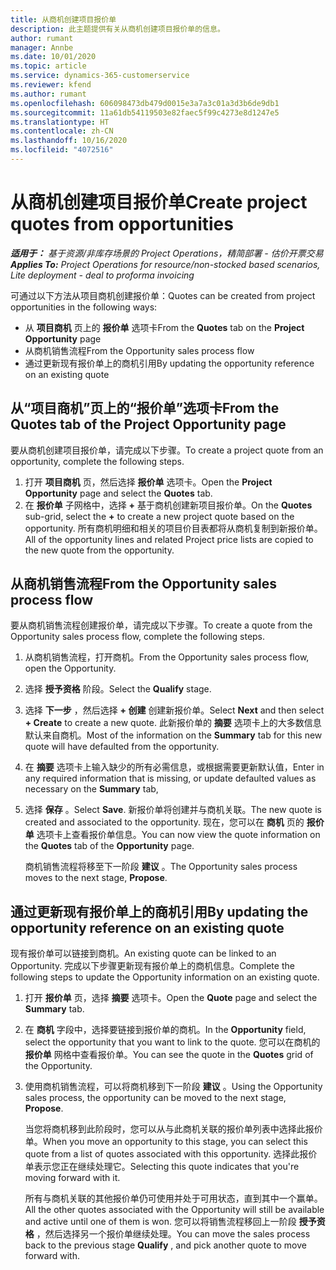 ```yaml
---
title: 从商机创建项目报价单
description: 此主题提供有关从商机创建项目报价单的信息。
author: rumant
manager: Annbe
ms.date: 10/01/2020
ms.topic: article
ms.service: dynamics-365-customerservice
ms.reviewer: kfend
ms.author: rumant
ms.openlocfilehash: 606098473db479d0015e3a7a3c01a3d3b6de9db1
ms.sourcegitcommit: 11a61db54119503e82faec5f99c4273e8d1247e5
ms.translationtype: HT
ms.contentlocale: zh-CN
ms.lasthandoff: 10/16/2020
ms.locfileid: "4072516"
---
```

# <a name="create-project-quotes-from-opportunities"></a><span data-ttu-id="f365d-103">从商机创建项目报价单</span><span class="sxs-lookup"><span data-stu-id="f365d-103">Create project quotes from opportunities</span></span>

<span data-ttu-id="f365d-104">_**适用于：** 基于资源/非库存场景的 Project Operations，精简部署 - 估价开票交易_</span><span class="sxs-lookup"><span data-stu-id="f365d-104">_**Applies To:** Project Operations for resource/non-stocked based scenarios, Lite deployment - deal to proforma invoicing_</span></span>

<span data-ttu-id="f365d-105">可通过以下方法从项目商机创建报价单：</span><span class="sxs-lookup"><span data-stu-id="f365d-105">Quotes can be created from project opportunities in the following ways:</span></span>

- <span data-ttu-id="f365d-106">从 **项目商机** 页上的 **报价单** 选项卡</span><span class="sxs-lookup"><span data-stu-id="f365d-106">From the **Quotes** tab on the **Project Opportunity** page</span></span>
- <span data-ttu-id="f365d-107">从商机销售流程</span><span class="sxs-lookup"><span data-stu-id="f365d-107">From the Opportunity sales process flow</span></span>
- <span data-ttu-id="f365d-108">通过更新现有报价单上的商机引用</span><span class="sxs-lookup"><span data-stu-id="f365d-108">By updating the opportunity reference on an existing quote</span></span>

## <a name="from-the-quotes-tab-of-the-project-opportunity-page"></a><span data-ttu-id="f365d-109">从“项目商机”页上的“报价单”选项卡</span><span class="sxs-lookup"><span data-stu-id="f365d-109">From the Quotes tab of the Project Opportunity page</span></span>

<span data-ttu-id="f365d-110">要从商机创建项目报价单，请完成以下步骤。</span><span class="sxs-lookup"><span data-stu-id="f365d-110">To create a project quote from an opportunity, complete the following steps.</span></span>

1. <span data-ttu-id="f365d-111">打开 **项目商机** 页，然后选择 **报价单** 选项卡。</span><span class="sxs-lookup"><span data-stu-id="f365d-111">Open the **Project Opportunity** page and select the **Quotes** tab.</span></span> 
2. <span data-ttu-id="f365d-112">在 **报价单** 子网格中，选择 **+** 基于商机创建新项目报价单。</span><span class="sxs-lookup"><span data-stu-id="f365d-112">On the **Quotes** sub-grid, select the **+** to create a new project quote based on the opportunity.</span></span> <span data-ttu-id="f365d-113">所有商机明细和相关的项目价目表都将从商机复制到新报价单。</span><span class="sxs-lookup"><span data-stu-id="f365d-113">All of the opportunity lines and related Project price lists are copied to the new quote from the opportunity.</span></span>

## <a name="from-the-opportunity-sales-process-flow"></a><span data-ttu-id="f365d-114">从商机销售流程</span><span class="sxs-lookup"><span data-stu-id="f365d-114">From the Opportunity sales process flow</span></span>

<span data-ttu-id="f365d-115">要从商机销售流程创建报价单，请完成以下步骤。</span><span class="sxs-lookup"><span data-stu-id="f365d-115">To create a quote from the Opportunity sales process flow, complete the following steps.</span></span>

1. <span data-ttu-id="f365d-116">从商机销售流程，打开商机。</span><span class="sxs-lookup"><span data-stu-id="f365d-116">From the Opportunity sales process flow, open the Opportunity.</span></span>
2. <span data-ttu-id="f365d-117">选择 **授予资格** 阶段。</span><span class="sxs-lookup"><span data-stu-id="f365d-117">Select the **Qualify** stage.</span></span> 
3. <span data-ttu-id="f365d-118">选择 **下一步** ，然后选择 **+ 创建** 创建新报价单。</span><span class="sxs-lookup"><span data-stu-id="f365d-118">Select **Next** and then select **+ Create** to create a new quote.</span></span> <span data-ttu-id="f365d-119">此新报价单的 **摘要** 选项卡上的大多数信息默认来自商机。</span><span class="sxs-lookup"><span data-stu-id="f365d-119">Most of the information on the **Summary** tab for this new quote will have defaulted from the opportunity.</span></span> 
4. <span data-ttu-id="f365d-120">在 **摘要** 选项卡上输入缺少的所有必需信息，或根据需要更新默认值，</span><span class="sxs-lookup"><span data-stu-id="f365d-120">Enter in any required information that is missing, or update defaulted values as necessary on the **Summary** tab,</span></span>
5. <span data-ttu-id="f365d-121">选择 **保存** 。</span><span class="sxs-lookup"><span data-stu-id="f365d-121">Select **Save**.</span></span> <span data-ttu-id="f365d-122">新报价单将创建并与商机关联。</span><span class="sxs-lookup"><span data-stu-id="f365d-122">The new quote is created and associated to the opportunity.</span></span> <span data-ttu-id="f365d-123">现在，您可以在 **商机** 页的 **报价单** 选项卡上查看报价单信息。</span><span class="sxs-lookup"><span data-stu-id="f365d-123">You can now view the quote information on the **Quotes** tab of the **Opportunity** page.</span></span> 

   <span data-ttu-id="f365d-124">商机销售流程将移至下一阶段 **建议** 。</span><span class="sxs-lookup"><span data-stu-id="f365d-124">The Opportunity sales process moves to the next stage, **Propose**.</span></span>


## <a name="by-updating-the-opportunity-reference-on-an-existing-quote"></a><span data-ttu-id="f365d-125">通过更新现有报价单上的商机引用</span><span class="sxs-lookup"><span data-stu-id="f365d-125">By updating the opportunity reference on an existing quote</span></span>

<span data-ttu-id="f365d-126">现有报价单可以链接到商机。</span><span class="sxs-lookup"><span data-stu-id="f365d-126">An existing quote can be linked to an Opportunity.</span></span> <span data-ttu-id="f365d-127">完成以下步骤更新现有报价单上的商机信息。</span><span class="sxs-lookup"><span data-stu-id="f365d-127">Complete the following steps to update the Opportunity information on an existing quote.</span></span>

1. <span data-ttu-id="f365d-128">打开 **报价单** 页，选择 **摘要** 选项卡。</span><span class="sxs-lookup"><span data-stu-id="f365d-128">Open the **Quote** page and select the **Summary** tab.</span></span>
2. <span data-ttu-id="f365d-129">在 **商机** 字段中，选择要链接到报价单的商机。</span><span class="sxs-lookup"><span data-stu-id="f365d-129">In the **Opportunity** field, select the opportunity that you want to link to the quote.</span></span> <span data-ttu-id="f365d-130">您可以在商机的 **报价单** 网格中查看报价单。</span><span class="sxs-lookup"><span data-stu-id="f365d-130">You can see the quote in the **Quotes** grid of the Opportunity.</span></span> 
3. <span data-ttu-id="f365d-131">使用商机销售流程，可以将商机移到下一阶段 **建议** 。</span><span class="sxs-lookup"><span data-stu-id="f365d-131">Using the Opportunity sales process, the opportunity can be moved to the next stage, **Propose**.</span></span> 

   <span data-ttu-id="f365d-132">当您将商机移到此阶段时，您可以从与此商机关联的报价单列表中选择此报价单。</span><span class="sxs-lookup"><span data-stu-id="f365d-132">When you move an opportunity to this stage, you can select this quote from a list of quotes associated with this opportunity.</span></span> <span data-ttu-id="f365d-133">选择此报价单表示您正在继续处理它。</span><span class="sxs-lookup"><span data-stu-id="f365d-133">Selecting this quote indicates that you're moving forward with it.</span></span>

   <span data-ttu-id="f365d-134">所有与商机关联的其他报价单仍可使用并处于可用状态，直到其中一个赢单。</span><span class="sxs-lookup"><span data-stu-id="f365d-134">All the other quotes associated with the Opportunity will still be available and active until one of them is won.</span></span> <span data-ttu-id="f365d-135">您可以将销售流程移回上一阶段 **授予资格** ，然后选择另一个报价单继续处理。</span><span class="sxs-lookup"><span data-stu-id="f365d-135">You can move the sales process back to the previous stage **Qualify** , and pick another quote to move forward with.</span></span>
